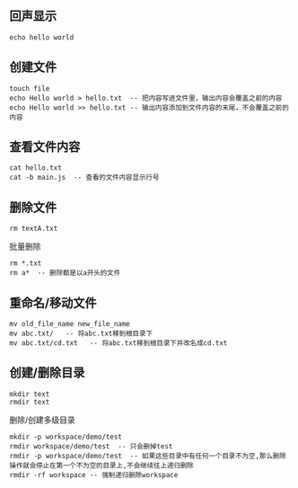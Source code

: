 ## 回声显示
```
echo hello world
```
## 创建文件
```
touch file
echo Hello world > hello.txt  -- 把内容写进文件里，输出内容会覆盖之前的内容
echo Hello world >> hello.txt -- 输出内容添加到文件内容的末尾，不会覆盖之前的内容
```
## 查看文件内容
```
cat hello.txt
cat -b main.js  -- 查看的文件内容显示行号
```

## 删除文件
```
rm textA.txt
```
批量删除
```
rm *.txt
rm a*  -- 删除都是以a开头的文件
```
## 重命名/移动文件
```
mv old_file_name new_file_name
mv abc.txt/   -- 将abc.txt移到根目录下
mv abc.txt/cd.txt   -- 将abc.txt移到根目录下并改名成cd.txt
```
## 创建/删除目录
```
mkdir text
rmdir text
```
删除/创建多级目录
```
mkdir -p workspace/demo/test
rmdir workspace/demo/test  -- 只会删掉test
rmdir -p workspace/demo/test  -- 如果这些目录中有任何一个目录不为空,那么删除操作就会停止在第一个不为空的目录上,不会继续往上递归删除
rmdir -rf workspace -- 强制递归删除workspace
```
